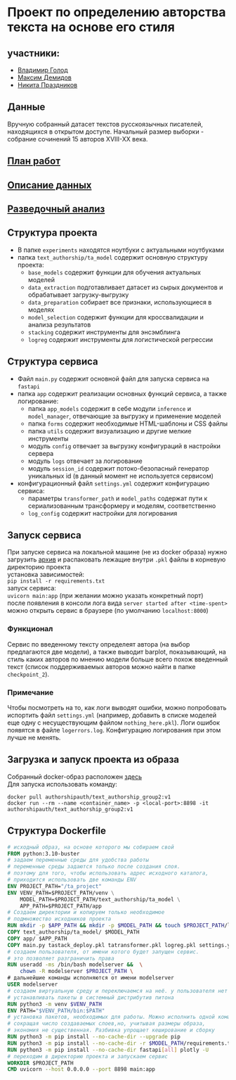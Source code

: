 # Проект по определению авторства текста на основе его стиля

## участники:
- [Владимир Голод](https://github.com/Vigolod)
- [Максим Демидов](https://github.com/Dm12H)
- [Никита Праздников](https://github.com/kuchen1911)

## Данные 
Вручную собранный датасет текстов русскоязычных писателей,
находящихся в открытом доступе. Начальный размер выборки - собрание сочинений 15 авторов XVIII-XX века.

## [План работ](checkpoint_1/README.md)
## [Описание данных](checkpoint_2/README.md)
## [Разведочный анализ](checkpoint_3/README.md)

## Структура проекта

- В папке `experiments` находятся ноутбуки с актуальными ноутбуками
- папка `text_authorship/ta_model` содержит основную структуру проекта:
    * `base_models` содержит функции для обучения актуальных моделей
    * `data_extraction` подготавливает датасет из сырых документов и обрабатывает загрузку-выгрузку
    * `data_preparation` собирает все признаки, использующиеся в моделях
    * `model_selection` содержит функции для кроссвалидации и анализа результатов
    * `stacking` содержит инструменты для энсэмблинга
    * `logreg` содержит инструменты для логистической регрессии

## Структура сервиса

- Файл `main.py` содержит основной файл для запуска сервиса на `fastapi`
- папка `app` содержит реализации основных функций сервиса, а также логирование:
    * папка `app_models` содержит в себе модули `inference` и `model_manager`, отвечающие за выгрузку и применение моделей
    * папка `forms` содержит необходимые HTML-шаблоны и CSS файлы
    * папка `utils` содержит визуализацию и другие мелкие инструменты
    * модуль `config` отвечает за выгрузку конфигураций в настройки сервера
    * модуль `logs` отвечает за логирование
    * модуль `session_id` содержит потоко-безопасный генератор уникальных id (в данный момент не используется сервисом)
- конфигурационный файл `settings.yml` содержит конфигурацию сервиса:
    * параметры `transformer_path` и `model_paths` содержат пути к сериализованным трансформеру и моделям, соответственно
    * `log_config` содержит настройки для логирования

## Запуск сервиса

При запуске сервиса на локальной машине (не из docker образа) нужно загрузить [архив](https://drive.google.com/drive/folders/1w05x8hz_RO8Pn_oDCySCi0soXTbj9nm2?usp=sharing) и распаковать лежащие внутри `.pkl` файлы в корневую директорию проекта\
установка зависимостей:\
`pip install -r requirements.txt`\
запуск сервиса:\
`uvicorn main:app` (при желании можно указать конкретный порт)\
после появления в консоли лога вида `server started after <time-spent>` можно открыть сервис в браузере (по умолчанию `localhost:8000`)

### Функционал

Сервис по введенному тексту определеят автора (на выбор предлагаются две модели), а также выводит barplot, показывающий, на стиль каких авторов по мнению модели больше всего похож введенный текст (список поддерживаемых авторов можно найти в папке `checkpoint_2`).

### Примечание

Чтобы посмотреть на то, как логи выводят ошибки, можно попробовать испортить файл `settings.yml` (например, добавить в списке моделей еще одну с несуществующим файлом `nothing_here.pkl`). Логи ошибок появятся в файле `logerrors.log`. Конфигурацию логирования при этом лучше не менять.

## Загрузка и запуск проекта из образа
Cобранный docker-образ расположен [здесь](https://hub.docker.com/repository/docker/authorshipauth/text_authorship_group2/general) \
Для запуска использовать команду:
```
docker pull authorshipauth/text_authorship_group2:v1
docker run --rm --name <container_name> -p <local-port>:8898 -it authorshipauth/text_authorship_group2:v1
```

## Структура Dockerfile
```dockerfile
# исходный образ, на основе которого мы собираем свой
FROM python:3.10-buster
# задаем переменные среды для удобства работы
# переменные среды задаются только после создания слоя.
# поэтому для того, чтобы использовать адрес исходного каталога,
# приходится использовать две команды ENV
ENV PROJECT_PATH="/ta_project"
ENV VENV_PATH=$PROJECT_PATH/venv \
    MODEL_PATH=$PROJECT_PATH/text_authorship/ta_model \
    APP_PATH=$PROJECT_PATH/app
# Создаем директории и копируем только необходимое
# подмножество исходников проекта
RUN mkdir -p $APP_PATH && mkdir -p $MODEL_PATH && touch $PROJECT_PATH/logerrors.log
COPY text_authorship/ta_model/ $MODEL_PATH
COPY app/ $APP_PATH
COPY main.py tastack_deploy.pkl tatransformer.pkl logreg.pkl settings.yml $PROJECT_PATH/
# создаем пользователя, от имени котого будет запущен сервис.
# это позволяет разграничить права
RUN useradd -ms /bin/bash modelserver &&  \
    chown -R modelserver $PROJECT_PATH \
# дальнейшие команды исполняются от имени modelserver
USER modelserver
# создаем виртуальную среду и переключаемся на неё. у пользователя нет прав
# устанавливать пакеты в системный дистрибутив питона
RUN python3 -m venv $VENV_PATH
ENV PATH="$VENV_PATH/bin:$PATH"
# установка пакетов, необходимых для работы. Можно исполнить одной командой,
# сокращая число создаваемых слоев,но, учитывая размеры образа,
# экономия не существенная. Разбивка упрощает кеширование и сборку
RUN python3 -m pip install --no-cache-dir --upgrade pip
RUN python3 -m pip install --no-cache-dir -r $MODEL_PATH/requirements.txt
RUN python3 -m pip install --no-cache-dir fastapi[all] plotly -U
# переходим в директорию проекта и запускаем сервис
WORKDIR $PROJECT_PATH
CMD uvicorn --host 0.0.0.0 --port 8898 main:app
```